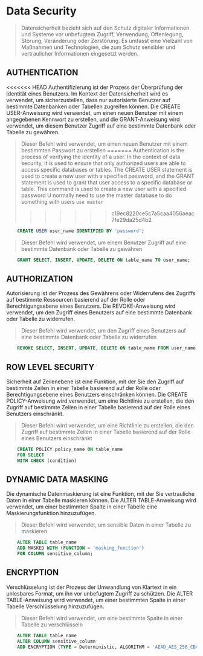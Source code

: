 # Data Security
> Datensicherheit bezieht sich auf den Schutz digitaler Informationen und Systeme vor unbefugtem Zugriff, Verwendung, Offenlegung, Störung, Veränderung oder Zerstörung. Es umfasst eine Vielzahl von Maßnahmen und Technologien, die zum Schutz sensibler und vertraulicher Informationen eingesetzt werden.
## AUTHENTICATION
<<<<<<< HEAD
Authentifizierung ist der Prozess der Überprüfung der Identität eines Benutzers. Im Kontext der Datensicherheit wird es verwendet, um sicherzustellen, dass nur autorisierte Benutzer auf bestimmte Datenbanken oder Tabellen zugreifen können. Die CREATE USER-Anweisung wird verwendet, um einen neuen Benutzer mit einem angegebenen Kennwort zu erstellen, und die GRANT-Anweisung wird verwendet, um diesem Benutzer Zugriff auf eine bestimmte Datenbank oder Tabelle zu gewähren.
> Dieser Befehl wird verwendet, um einen neuen Benutzer mit einem bestimmten Passwort zu erstellen
=======
Authentication is the process of verifying the identity of a user. In the context of data security, it is used to ensure that only authorized users are able to access specific databases or tables. The CREATE USER statement is used to create a new user with a specified password, and the GRANT statement is used to grant that user access to a specific database or table.
> This command is used to create a new user with a specified password
> U normally need to use the master database to do something with users ```use master```
>>>>>>> c19ec8220ce5c7a5caa4056aeac7fe29da25d4b2
```sql
    CREATE USER user_name IDENTIFIED BY 'password';
```
> Dieser Befehl wird verwendet, um einem Benutzer Zugriff auf eine bestimmte Datenbank oder Tabelle zu gewähren
```sql
    GRANT SELECT, INSERT, UPDATE, DELETE ON table_name TO user_name;
```
## AUTHORIZATION
Autorisierung ist der Prozess des Gewährens oder Widerrufens des Zugriffs auf bestimmte Ressourcen basierend auf der Rolle oder Berechtigungsebene eines Benutzers. Die REVOKE-Anweisung wird verwendet, um den Zugriff eines Benutzers auf eine bestimmte Datenbank oder Tabelle zu widerrufen.
> Dieser Befehl wird verwendet, um den Zugriff eines Benutzers auf eine bestimmte Datenbank oder Tabelle zu widerrufen
```sql
    REVOKE SELECT, INSERT, UPDATE, DELETE ON table_name FROM user_name;
```
## ROW LEVEL SECURITY
Sicherheit auf Zeilenebene ist eine Funktion, mit der Sie den Zugriff auf bestimmte Zeilen in einer Tabelle basierend auf der Rolle oder Berechtigungsebene eines Benutzers einschränken können. Die CREATE POLICY-Anweisung wird verwendet, um eine Richtlinie zu erstellen, die den Zugriff auf bestimmte Zeilen in einer Tabelle basierend auf der Rolle eines Benutzers einschränkt.
> Dieser Befehl wird verwendet, um eine Richtlinie zu erstellen, die den Zugriff auf bestimmte Zeilen in einer Tabelle basierend auf der Rolle eines Benutzers einschränkt
```sql
    CREATE POLICY policy_name ON table_name
    FOR SELECT
    WITH CHECK (condition)
```
## DYNAMIC DATA MASKING
Die dynamische Datenmaskierung ist eine Funktion, mit der Sie vertrauliche Daten in einer Tabelle maskieren können. Die ALTER TABLE-Anweisung wird verwendet, um einer bestimmten Spalte in einer Tabelle eine Maskierungsfunktion hinzuzufügen.
> Dieser Befehl wird verwendet, um sensible Daten in einer Tabelle zu maskieren
```sql
    ALTER TABLE table_name
    ADD MASKED WITH (FUNCTION = 'masking_function')
    FOR COLUMN sensitive_column;
```
## ENCRYPTION
Verschlüsselung ist der Prozess der Umwandlung von Klartext in ein unlesbares Format, um ihn vor unbefugtem Zugriff zu schützen. Die ALTER TABLE-Anweisung wird verwendet, um einer bestimmten Spalte in einer Tabelle Verschlüsselung hinzuzufügen.
> Dieser Befehl wird verwendet, um eine bestimmte Spalte in einer Tabelle zu verschlüsseln
```sql
    ALTER TABLE table_name
    ALTER COLUMN sensitive_column
    ADD ENCRYPTION (TYPE = Deterministic, ALGORITHM = 'AEAD_AES_256_CBC_HMAC_SHA_256');
```